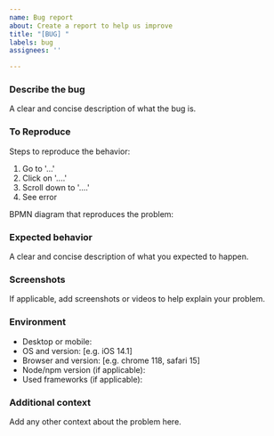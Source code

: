 ```yaml
---
name: Bug report
about: Create a report to help us improve
title: "[BUG] "
labels: bug
assignees: ''

---
```


### Describe the bug
A clear and concise description of what the bug is.


### To Reproduce
Steps to reproduce the behavior:
1. Go to '...'
2. Click on '....'
3. Scroll down to '....'
4. See error

BPMN diagram that reproduces the problem: 

### Expected behavior
A clear and concise description of what you expected to happen.


### Screenshots
If applicable, add screenshots or videos to help explain your problem.


### Environment
 - Desktop or mobile:
 - OS and version: [e.g. iOS 14.1]
 - Browser and version: [e.g. chrome 118, safari 15] 
 - Node/npm version (if applicable):
 - Used frameworks (if applicable):



### Additional context
Add any other context about the problem here.
  
